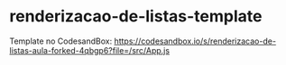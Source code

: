 # renderizacao-de-listas-template

Template no CodesandBox: https://codesandbox.io/s/renderizacao-de-listas-aula-forked-4qbgp6?file=/src/App.js
